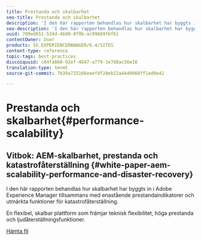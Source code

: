 ```yaml
---
title: Prestanda och skalbarhet
seo-title: Prestanda och skalbarhet
description: 'I den här rapporten behandlas hur skalbarhet har byggts in i AEM tillsammans med prestandaindikatorer och funktioner för katastrofåterställning.  '
seo-description: 'I den här rapporten behandlas hur skalbarhet har byggts in i AEM tillsammans med prestandaindikatorer och funktioner för katastrofåterställning.  '
uuid: 709ed651-534d-4b80-8f9b-ac99669f6f61
contentOwner: User
products: SG_EXPERIENCEMANAGER/6.4/SITES
content-type: reference
topic-tags: best-practices
discoiquuid: c64fa860-92ef-4b47-a779-1e7d8ac56e16
translation-type: tm+mt
source-git-commit: 7b39a715166eeefdf20eb22a4449068ff1ed0e42

---
```



# Prestanda och skalbarhet{#performance-scalability}

## Vitbok: AEM-skalbarhet, prestanda och katastrofåterställning {#white-paper-aem-scalability-performance-and-disaster-recovery}

I den här rapporten behandlas hur skalbarhet har byggts in i Adobe Experience Manager tillsammans med enastående prestandaindikatorer och utmärkta funktioner för katastrofåterställning.

En flexibel, skalbar plattform som främjar teknisk flexibilitet, höga prestanda och ljudåterställningsfunktioner.

[Hämta fil](assets/aem_scalability_whitepaperfinal-06122015je.pdf)

